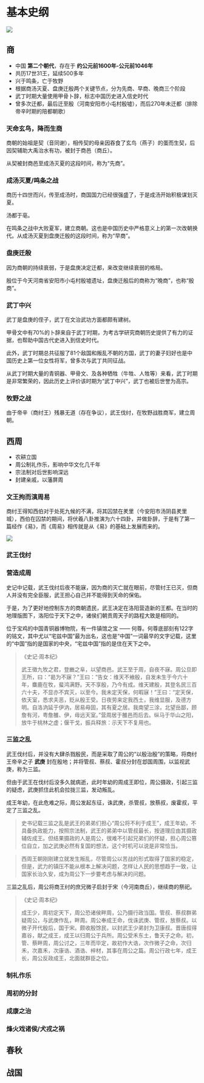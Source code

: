 # 基本史纲

![](https://xpzheng-book.oss-cn-shenzhen.aliyuncs.com/history/%E4%B8%AD%E5%9B%BD%E6%96%87%E6%98%8E%E6%97%B6%E7%A9%BA%E8%A7%82.jpg)


## 商


- 中国 **第二个朝代**，存在于 **约公元前1600年-公元前1046年**
- 共历17世31王，延续500多年
- 兴于鸣条，亡于牧野
- 根据商汤灭夏、盘庚迁殷两个关键节点，分为先商、早商、晚商三个阶段
- 武丁时期大量使用甲骨卜辞，标志中国历史进入信史时代
- 曾多次迁都，最后迁至殷（河南安阳市小屯村殷墟），而后270年未迁都（排除帝辛时期的陪都朝歌）


### 天命玄鸟，降而生商

商朝的始祖是契（音同谢），相传契的母亲因吞食了玄鸟（燕子）的蛋而生契，后因契辅助大禹治水有功，被封于商邑（商丘）。

从契被封商邑至成汤灭夏的这段时间，称为“先商”。


### 成汤灭夏/鸣条之战

商历十四世而兴，传至成汤时，商国国力已经很强盛了，于是成汤开始积极谋划灭夏。

汤都于亳。

在鸣条之战中大败夏军，建立商朝。这也是中国历史中严格意义上的第一次改朝换代。从成汤灭夏到盘庚迁殷的这段时间，称为“早商”。



### 盘庚迁殷

因为商朝的持续衰弱，于是盘庚决定迁都，来改变继续衰弱的格局。

殷位于今天河南省安阳市小屯村殷墟遗址，盘庚迁殷后的商称为“晚商”，也称“殷商”。


### 武丁中兴

武丁是盘庚的侄子，武丁在文治武功方面都颇有建树。

甲骨文中有70%的卜辞来自于武丁时期，为考古学研究商朝历史提供了有力的证据，也帮助中国古代史进入到信史时代。

此外，武丁时期总共征服了81个敌国和叛乱不朝的方国，武丁的妻子妇好也是中国历史上第一位女性将军，曾多次与武丁共同征战。

从武丁时期大量的青铜器、甲骨文、及各种牺牲（牛牲、人牲等）来看，武丁时期是非常繁荣的，因此历史上评价该时期为“武丁中兴”，武丁也被后世誉为高宗。

### 牧野之战

由于帝辛（商纣王）残暴无道（存在争议），武王伐纣，在牧野战胜商军，建立周朝。


## 西周

- 农耕立国
- 周公制礼作乐，影响中华文化几千年
- 宗法制对后世影响深远
- 封建亲戚，以藩屏周

### 文王拘而演周易

商纣王得知西伯对于处死九候的不满，将其囚禁在羑里（今安阳市汤阴县羑里城），西伯在囚禁的期间，将伏羲八卦推演为六十四卦，并做卦辞，于是有了第一篇经作《易》，而《周易》相传就是从《易》的基础上发展而来的。

![](https://xpzheng-book.oss-cn-shenzhen.aliyuncs.com/history/e97155096e1dc45d6d0554ff4700132a.jpg)

### 武王伐纣


### 营造成周

史记中记载，武王伐纣后夜不能寐，因为商的灭亡就在眼前，尽管纣王已灭，但商人并没有完全臣服，武王担心自己并不能得到天命的保佑。

于是，为了更好地控制东方的商朝遗民，武王决定在洛阳营造新的王都。在当时的地理版图下，洛阳位于天下之中，诸侯们朝贡周天子的路程大致是相同的。

位于宝鸡的中国青铜器博物院，有一件镇馆之宝 —— 何尊。何尊底部刻有122字的铭文，其中尤以“宅兹中国”最为出名，这也是“中国”一词最早的文字记载，这里的“中国”指的是国家的中央，“宅兹中国”指的是住在天下之中。


> 《史记·周本纪》
>
> 武王徵九牧之君，登豳之阜，以望商邑。武王至于周，自夜不寐。周公旦即王所，曰：“曷为不寐？”王曰：“告女：维天不飨殷，自发未生于今六十年，麋鹿在牧，蜚鸿满野。天不享殷，乃今有成。维天建殷，其登名民三百六十夫，不显亦不宾灭，以至今。我未定天保，何暇寐！”王曰：“定天保，依天室，悉求夫恶，贬从殷王受。日夜劳来定我西土，我维显服，及德方明。自洛汭延于伊汭，居易毋固，其有夏之居。我南望三涂，北望岳鄙，顾詹有河，粤詹雒、伊，毋远天室。”营周居于雒邑而后去。纵马于华山之阳，放牛于桃林之虚；偃干戈，振兵释旅：示天下不复用也。

### 三监之乱

武王伐纣后，并没有大肆杀戮殷民，而是采取了周公的“以殷治殷”的策略，将商纣王帝辛之子 **武庚** 封在殷地；并将管叔、蔡叔、霍叔分封在邶国周围，以监视武庚，称为三监。

但由于武王在伐纣后没多久就病逝，此时年幼的周成王即位，周公摄政，引起三监的疑虑，武庚抓住此机会拉拢三监，发动叛乱。

成王年幼，在此危难之际，周公发起东征，诛武庚，杀管叔，放蔡叔，废霍叔，平定了三监之乱。

> 史书记载三监之乱是武王的弟弟们担心“周公将不利于成王”，成王年幼，不具备执政能力，按照宗法制，武王的弟弟中以管叔最长，按道理应由其摄政辅佐成王。但结果摄政的人是周公，很难不引起兄弟们的怀疑，担心周公篡位自立，加之武庚必然有复国的想法，这个时机可以说是非常恰当。

> 西周王朝刚刚建立就发生叛乱，尽管周公以苦战的形式取得了国家的稳定，但是，武力的镇压不能从根本上解决问题，怎样让人民的思想趋于一致，让国家长治久安，成为周公下一步要考虑与解决的问题。

三监之乱后，周公将商王纣的庶兄微子启封于宋（今河南商丘），继续商的祭祀。

> 《史记·周本纪》
>
> 成王少，周初定天下，周公恐诸侯畔周，公乃摄行政当国。管叔、蔡叔群弟疑周公，与武庚作乱，畔周。周公奉成王命，伐诛武庚、管叔，放蔡叔。以微子开代殷后，国于宋。颇收殷馀民，以封武王少弟封为卫康叔。晋唐叔得嘉谷，献之成王，成王以归周公于兵所。周公受禾东土，鲁天子之命。初，管、蔡畔周，周公讨之，三年而毕定，故初作大诰，次作微子之命，次归禾，次嘉禾，次康诰、酒诰、梓材，其事在周公之篇。周公行政七年，成王长，周公反政成王，北面就群臣之位。


### 制礼作乐


### 周初的分封

<Todo />


### 成康之治

<Todo />

### 烽火戏诸侯/犬戎之祸

<Todo />

## 春秋

<Todo />

## 战国

<Todo />



